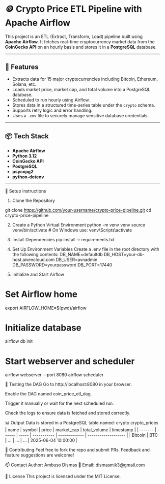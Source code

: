 # 🪙 Crypto Price ETL Pipeline with Apache Airflow

This project is an ETL (Extract, Transform, Load) pipeline built using **Apache Airflow**. It fetches real-time cryptocurrency market data from the **CoinGecko API** on an hourly basis and stores it in a **PostgreSQL** database.

---

## 📌 Features

- Extracts data for 15 major cryptocurrencies including Bitcoin, Ethereum, Solana, etc.
- Loads market price, market cap, and total volume into a PostgreSQL database.
- Scheduled to run hourly using Airflow.
- Stores data in a structured time-series table under the `crypto` schema.
- Supports retry logic and error handling.
- Uses a `.env` file to securely manage sensitive database credentials.

---

## 📦 Tech Stack

- **Apache Airflow**
- **Python 3.12**
- **CoinGecko API**
- **PostgreSQL**
- **psycopg2**
- **python-dotenv**

---

🔧 Setup Instructions
1. Clone the Repository

git clone https://github.com/your-username/crypto-price-pipeline.git
cd crypto-price-pipeline

2. Create a Python Virtual Environment
python -m venv venv
source venv/bin/activate   # On Windows use: venv\Scripts\activate
3. Install Dependencies
pip install -r requirements.txt

4. Set Up Environment Variables
Create a .env file in the root directory with the following contents:
DB_NAME=defaultdb
DB_HOST=your-db-host.aivencloud.com
DB_USER=avnadmin
DB_PASSWORD=yourpassword
DB_PORT=17440

5. Initialize and Start Airflow
# Set Airflow home
export AIRFLOW_HOME=$(pwd)/airflow

# Initialize database
airflow db init

# Start webserver and scheduler
airflow webserver --port 8080
airflow scheduler

🧪 Testing the DAG
Go to http://localhost:8080 in your browser.

Enable the DAG named coin_price_etl_dag.

Trigger it manually or wait for the next scheduled run.

Check the logs to ensure data is fetched and stored correctly.

📊 Output
Data is stored in a PostgreSQL table named:
crypto.crypto_prices
| name    | symbol | price | market\_cap | total\_volume | timestamp           |
| ------- | ------ | ----- | ----------- | ------------- | ------------------- |
| Bitcoin | BTC    | ...   | ...         | ...           | 2025-06-04 10:00:00 |

🤝 Contributing
Feel free to fork the repo and submit PRs. Feedback and feature suggestions are welcome!

📫 Contact
Author: Ambuso Dismas
📧 Email: dismasmik3@gmail.com

📝 License
This project is licensed under the MIT License.


